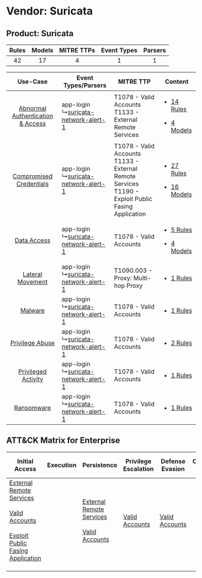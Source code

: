 Vendor: Suricata
================
Product: Suricata
-----------------
| Rules | Models | MITRE TTPs | Event Types | Parsers |
|:-----:|:------:|:----------:|:-----------:|:-------:|
|  42   |   17   |     4      |      1      |    1    |

|    Use-Case    | Event Types/Parsers    | MITRE TTP    | Content    |
|:----:| ---- | ---- | ---- |
| [Abnormal Authentication & Access](../../../UseCases/uc_abnormal_authentication_&_access.md) |  app-login<br> ↳[suricata-network-alert-1](Ps/pC_suricatanetworkalert1.md)<br> | T1078 - Valid Accounts<br>T1133 - External Remote Services<br>    | [<ul><li>14 Rules</li></ul><ul><li>4 Models</li></ul>](RM/r_m_suricata_suricata_Abnormal_Authentication_&_Access.md) |
|          [Compromised Credentials](../../../UseCases/uc_compromised_credentials.md)          |  app-login<br> ↳[suricata-network-alert-1](Ps/pC_suricatanetworkalert1.md)<br> | T1078 - Valid Accounts<br>T1133 - External Remote Services<br>T1190 - Exploit Public Fasing Application<br> | [<ul><li>27 Rules</li></ul><ul><li>16 Models</li></ul>](RM/r_m_suricata_suricata_Compromised_Credentials.md)         |
|    [Data Access](../../../UseCases/uc_data_access.md)    |  app-login<br> ↳[suricata-network-alert-1](Ps/pC_suricatanetworkalert1.md)<br> | T1078 - Valid Accounts<br>    | [<ul><li>5 Rules</li></ul><ul><li>4 Models</li></ul>](RM/r_m_suricata_suricata_Data_Access.md)    |
|    [Lateral Movement](../../../UseCases/uc_lateral_movement.md)    |  app-login<br> ↳[suricata-network-alert-1](Ps/pC_suricatanetworkalert1.md)<br> | T1090.003 - Proxy: Multi-hop Proxy<br>    | [<ul><li>1 Rules</li></ul>](RM/r_m_suricata_suricata_Lateral_Movement.md)    |
|    [Malware](../../../UseCases/uc_malware.md)    |  app-login<br> ↳[suricata-network-alert-1](Ps/pC_suricatanetworkalert1.md)<br> | T1078 - Valid Accounts<br>    | [<ul><li>1 Rules</li></ul>](RM/r_m_suricata_suricata_Malware.md)    |
|    [Privilege Abuse](../../../UseCases/uc_privilege_abuse.md)    |  app-login<br> ↳[suricata-network-alert-1](Ps/pC_suricatanetworkalert1.md)<br> | T1078 - Valid Accounts<br>    | [<ul><li>2 Rules</li></ul>](RM/r_m_suricata_suricata_Privilege_Abuse.md)    |
|    [Privileged Activity](../../../UseCases/uc_privileged_activity.md)    |  app-login<br> ↳[suricata-network-alert-1](Ps/pC_suricatanetworkalert1.md)<br> | T1078 - Valid Accounts<br>    | [<ul><li>1 Rules</li></ul>](RM/r_m_suricata_suricata_Privileged_Activity.md)    |
|    [Ransomware](../../../UseCases/uc_ransomware.md)    |  app-login<br> ↳[suricata-network-alert-1](Ps/pC_suricatanetworkalert1.md)<br> | T1078 - Valid Accounts<br>    | [<ul><li>1 Rules</li></ul>](RM/r_m_suricata_suricata_Ransomware.md)    |

ATT&CK Matrix for Enterprise
----------------------------
| Initial Access                                                                                                                                                                                                                         | Execution | Persistence                                                                                                                                      | Privilege Escalation                                                | Defense Evasion                                                     | Credential Access | Discovery | Lateral Movement | Collection | Command and Control                                                                                                                       | Exfiltration | Impact |
| -------------------------------------------------------------------------------------------------------------------------------------------------------------------------------------------------------------------------------------- | --------- | ------------------------------------------------------------------------------------------------------------------------------------------------ | ------------------------------------------------------------------- | ------------------------------------------------------------------- | ----------------- | --------- | ---------------- | ---------- | ----------------------------------------------------------------------------------------------------------------------------------------- | ------------ | ------ |
| [External Remote Services](https://attack.mitre.org/techniques/T1133)<br><br>[Valid Accounts](https://attack.mitre.org/techniques/T1078)<br><br>[Exploit Public Fasing Application](https://attack.mitre.org/techniques/T1190)<br><br> |           | [External Remote Services](https://attack.mitre.org/techniques/T1133)<br><br>[Valid Accounts](https://attack.mitre.org/techniques/T1078)<br><br> | [Valid Accounts](https://attack.mitre.org/techniques/T1078)<br><br> | [Valid Accounts](https://attack.mitre.org/techniques/T1078)<br><br> |                   |           |                  |            | [Proxy: Multi-hop Proxy](https://attack.mitre.org/techniques/T1090/003)<br><br>[Proxy](https://attack.mitre.org/techniques/T1090)<br><br> |              |        |